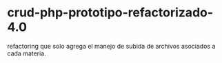 # crud-php-prototipo-refactorizado-4.0
refactoring que solo agrega el manejo de subida de archivos asociados a cada materia.
